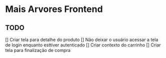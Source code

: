 # Mais Arvores Frontend

## TODO

[] Criar tela para detalhe do produto
[] Não deixar o usuário acessar a tela de login enquanto esttiver autenticado
[] Criar contexto do carrinho
[] Criar tela para finalização de compra
